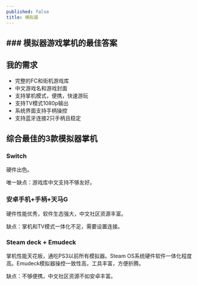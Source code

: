 ```yaml
---
published: false
title: 模拟器
---
```

## ### 模拟器游戏掌机的最佳答案

## 我的需求

- 完整的FC和街机游戏库
- 中文游戏名和游戏封面
- 支持掌机模式，便携，快速游玩
- 支持TV模式1080p输出
- 系统界面支持手柄操控
- 支持蓝牙连接2只手柄且稳定

## 综合最佳的3款模拟器掌机

### Switch

硬件出色。

唯一缺点：游戏库中文支持不够友好。

### 安卓手机+手柄+天马G

硬件性能优秀，软件生态强大，中文社区资源丰富。

缺点：掌机和TV模式一体化不足，需要设置连接。

### Steam deck + Emudeck

掌机性能天花板，通吃PS3以前所有模拟器。Steam OS系统硬件软件一体化程度高。Emudeck模拟器操控一致性高，工具丰富，方便折腾。

缺点：不够便携，中文社区资源不如安卓丰富。

